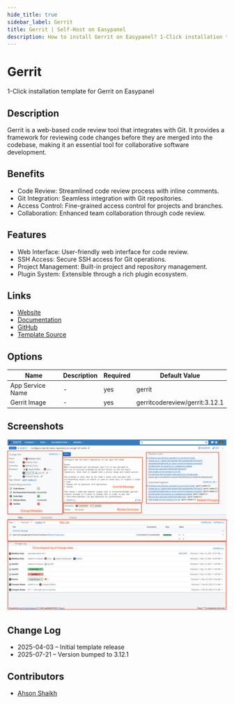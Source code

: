 ```yaml
---
hide_title: true
sidebar_label: Gerrit
title: Gerrit | Self-Host on Easypanel
description: How to install Gerrit on Easypanel? 1-Click installation template for Gerrit on Easypanel
---
```


<!-- generated -->

# Gerrit

1-Click installation template for Gerrit on Easypanel

## Description

Gerrit is a web-based code review tool that integrates with Git. It provides a framework for reviewing code changes before they are merged into the codebase, making it an essential tool for collaborative software development.

## Benefits

- Code Review: Streamlined code review process with inline comments.
- Git Integration: Seamless integration with Git repositories.
- Access Control: Fine-grained access control for projects and branches.
- Collaboration: Enhanced team collaboration through code review.

## Features

- Web Interface: User-friendly web interface for code review.
- SSH Access: Secure SSH access for Git operations.
- Project Management: Built-in project and repository management.
- Plugin System: Extensible through a rich plugin ecosystem.

## Links

- [Website](https://www.gerritcodereview.com/)
- [Documentation](https://gerrit-documentation.storage.googleapis.com/Documentation/3.7.1/index.html)
- [GitHub](https://github.com/GerritCodeReview/gerrit)
- [Template Source](https://github.com/easypanel-io/templates/tree/main/templates/gerrit)

## Options

Name | Description | Required | Default Value
-|-|-|-
App Service Name | - | yes | gerrit
Gerrit Image | - | yes | gerritcodereview/gerrit:3.12.1

## Screenshots

![Gerrit Screenshot](./assets/screenshot.png)

## Change Log

- 2025-04-03 – Initial template release
- 2025-07-21 – Version bumped to 3.12.1

## Contributors

- [Ahson Shaikh](https://github.com/Ahson-Shaikh)

